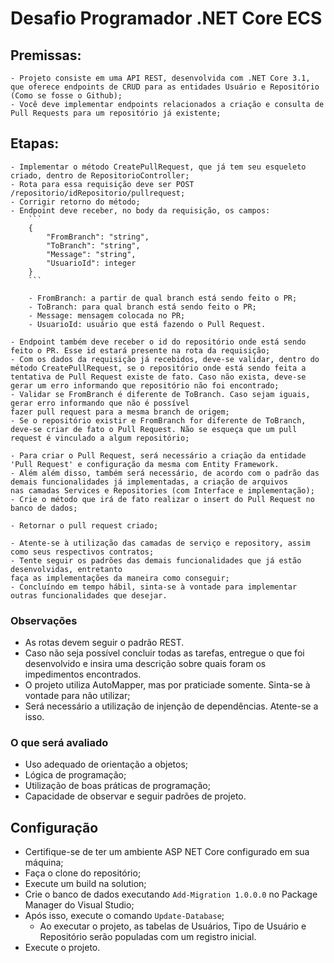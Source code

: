﻿# Desafio Programador .NET Core ECS

## Premissas:
    - Projeto consiste em uma API REST, desenvolvida com .NET Core 3.1,
    que oferece endpoints de CRUD para as entidades Usuário e Repositório (Como se fosse o Github);
    - Você deve implementar endpoints relacionados a criação e consulta de Pull Requests para um repositório já existente;

## Etapas:
    - Implementar o método CreatePullRequest, que já tem seu esqueleto criado, dentro de RepositorioController;
    - Rota para essa requisição deve ser POST /repositorio/idRepositorio/pullrequest;
    - Corrigir retorno do método;
    - Endpoint deve receber, no body da requisição, os campos:
        ```
        {
            "FromBranch": "string",
            "ToBranch": "string",
            "Message": "string",
            "UsuarioId": integer
        }
        ```
		
        - FromBranch: a partir de qual branch está sendo feito o PR;
		- ToBranch: para qual branch está sendo feito o PR;
		- Message: mensagem colocada no PR;
		- UsuarioId: usuário que está fazendo o Pull Request.

    - Endpoint também deve receber o id do repositório onde está sendo feito o PR. Esse id estará presente na rota da requisição;
    - Com os dados da requisição já recebidos, deve-se validar, dentro do método CreatePullRequest, se o repositório onde está sendo feita a tentativa de Pull Request existe de fato. Caso não exista, deve-se gerar um erro informando que repositório não foi encontrado;
    - Validar se FromBranch é diferente de ToBranch. Caso sejam iguais, gerar erro informando que não é possível
    fazer pull request para a mesma branch de origem;
    - Se o repositório existir e FromBranch for diferente de ToBranch, deve-se criar de fato o Pull Request. Não se esqueça que um pull request é vinculado a algum repositório;

    - Para criar o Pull Request, será necessário a criação da entidade 'Pull Request' e configuração da mesma com Entity Framework.
    - Além além disso, também será necessário, de acordo com o padrão das demais funcionalidades já implementadas, a criação de arquivos
    nas camadas Services e Repositories (com Interface e implementação);
    - Crie o método que irá de fato realizar o insert do Pull Request no banco de dados;

    - Retornar o pull request criado;

    - Atente-se à utilização das camadas de serviço e repository, assim como seus respectivos contratos;
    - Tente seguir os padrões das demais funcionalidades que já estão desenvolvidas, entretanto
    faça as implementações da maneira como conseguir;
    - Concluíndo em tempo hábil, sinta-se à vontade para implementar outras funcionalidades que desejar.

### Observações

- As rotas devem seguir o padrão REST.
- Caso não seja possível concluir todas as tarefas, entregue o que foi desenvolvido e insira uma descrição sobre quais foram os impedimentos encontrados.
- O projeto utiliza AutoMapper, mas por praticiade somente. Sinta-se à vontade para não utilizar;
- Será necessário a utilização de injenção de dependências. Atente-se a isso.

### O que será avaliado
- Uso adequado de orientação a objetos;
- Lógica de programação;
- Utilização de boas práticas de programação;
- Capacidade de observar e seguir padrões de projeto.

## Configuração
- Certifique-se de ter um ambiente ASP NET Core configurado em sua máquina;
- Faça o clone do repositório;
- Execute um build na solution;
- Crie o banco de dados executando `Add-Migration 1.0.0.0` no Package Manager do Visual Studio;
- Após isso, execute o comando `Update-Database`;
    - Ao executar o projeto, as tabelas de Usuários, Tipo de Usuário e Repositório serão populadas com um registro inicial.
- Execute o projeto.
